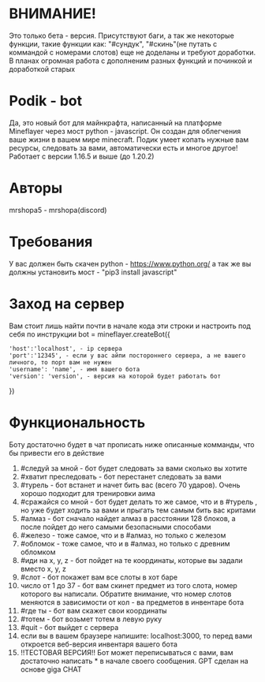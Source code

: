 # ВНИМАНИЕ!
Это только бета - версия. Присутствуют баги, а так же некоторые функции, такие функции как: "#сундук", "#скинь"(не путать с коммандой с номерами слотов) еще не доделаны и требуют доработки. В планах огромная работа с дополненим разных функций и починкой и доработкой старых
# Podik - bot
Да, это новый бот для майнкрафта, написанный на платформе Mineflayer через мост python - javascript. Он создан для облегчения ваше жизни в вашем мире minecraft. Подик умеет копать нужные вам ресурсы, следовать за вами, автоматически есть и многое другое!
Работает с версии 1.16.5  и выше (до 1.20.2)

# Авторы
mrshopa5 - mrshopa(discord)

# Требования
У вас должен быть скачен python - https://www.python.org/
а так же вы должны установить мост - "pip3 install javascript"

# Заход на сервер
Вам стоит лишь найти почти в начале кода эти строки и настроить под себя по инструкции
bot =  mineflayer.createBot({

    'host':'localhost', - ip сервера
    'port':'12345', - если у вас айпи постороннего сервера, а не вашего личного, то порт вам не нужен
    'username': 'name', - имя вашего бота
    'version': 'version', - версия на которой будет работать бот
})

# Функциональность
Боту достаточно будет в чат прописать ниже описанные комманды, что бы привести его в действие
1. #следуй за мной - бот будет следовать за вами сколько вы хотите
2. #хватит преследовать - бот перестанет следовать за вами
3. #турель - бот встанет и начет бить вас (всего 70 ударов). Очень хорошо подходит для тренировки аима
4. #сражайся со мной - бот будет делать то же самое, что и в #турель , но уже будет ходить за вами и прыгать тем самым бить вас критами
5. #алмаз - бот сначало найдет алмаз в расстоянии 128 блоков, а после пойдет до него самыми безопасными способами
6. #железо - тоже самое, что и в #алмаз, но только с железом
7. #обломок - тоже самое, что и в #алмаз, но только с древним обломком
8. #иди на x, y, z - бот пойдет на те координаты, которые вы задали вместо x, y, z
9. #слот - бот покажет вам все слоты в хот баре
10. число от 1 до 37 - бот вам скинет предмет из того слота, номер которого вы написали. Обратите внимание, что номер слотов меняются в зависимости от кол - ва предметов в инвентаре бота
11. #где ты - бот вам скажет свои координаты
12. #тотем - бот возьмет тотем в левую руку
13. #quit - бот выйдет с сервера
14. если вы в вашем браузере напишите: localhost:3000, то перед вами откроется веб-версия инвентаря вашего бота
15. !!ТЕСТОВАЯ ВЕРСИЯ!! Бот может переписываться с вами, вам достаточно написать * в начале своего сообщения. GPT сделан на основе giga CHAT
